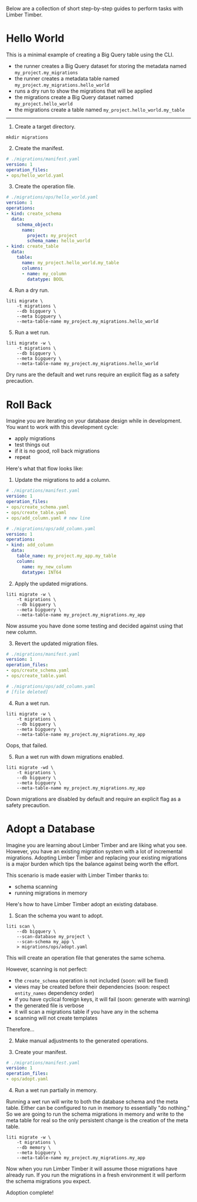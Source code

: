 Below are a collection of short step-by-step guides to perform tasks with Limber Timber.

# Hello World

This is a minimal example of creating a Big Query table using the CLI.

- the runner creates a Big Query dataset for storing the metadata named `my_project.my_migrations`
- the runner creates a metadata table named `my_project.my_migrations.hello_world`
- runs a dry run to show the migrations that will be applied
- the migrations create a Big Query dataset named `my_project.hello_world`
- the migrations create a table named `my_project.hello_world.my_table`

---

1) Create a target directory.

```shell
mkdir migrations
```

2) Create the manifest.

```yaml
# ./migrations/manifest.yaml
version: 1
operation_files:
- ops/hello_world.yaml
```

3) Create the operation file.

```yaml
# ./migrations/ops/hello_world.yaml
version: 1
operations:
- kind: create_schema
  data:
    schema_object:
      name:
        project: my_project
        schema_name: hello_world
- kind: create_table
  data:
    table:
      name: my_project.hello_world.my_table
      columns:
      - name: my_column
        datatype: BOOL
```

4) Run a dry run.

```shell
liti migrate \
    -t migrations \
    --db bigquery \
    --meta bigquery \
    --meta-table-name my_project.my_migrations.hello_world
```

5) Run a wet run.

```shell
liti migrate -w \
    -t migrations \
    --db bigquery \
    --meta bigquery \
    --meta-table-name my_project.my_migrations.hello_world
```

Dry runs are the default and wet runs require an explicit flag as a safety precaution.

# Roll Back

Imagine you are iterating on your database design while in development. You want to work with this development cycle:

- apply migrations
- test things out
- if it is no good, roll back migrations
- repeat

Here's what that flow looks like:

1) Update the migrations to add a column.

```yaml
# ./migrations/manifest.yaml
version: 1
operation_files:
- ops/create_schema.yaml
- ops/create_table.yaml
- ops/add_column.yaml # new line
```

```yaml
# ./migrations/ops/add_column.yaml
version: 1
operations:
- kind: add_column
  data:
    table_name: my_project.my_app.my_table
    column:
      name: my_new_column
      datatype: INT64
```

2) Apply the updated migrations.

```shell
liti migrate -w \
    -t migrations \
    --db bigquery \
    --meta bigquery \
    --meta-table-name my_project.my_migrations.my_app
```

Now assume you have done some testing and decided against using that new column.

3) Revert the updated migration files.

```yaml
# ./migrations/manifest.yaml
version: 1
operation_files:
- ops/create_schema.yaml
- ops/create_table.yaml
```

```yaml
# ./migrations/ops/add_column.yaml
# [file deleted]
```

4) Run a wet run.

```shell
liti migrate -w \
    -t migrations \
    --db bigquery \
    --meta bigquery \
    --meta-table-name my_project.my_migrations.my_app
```

Oops, that failed.

5) Run a wet run with down migrations enabled.

```shell
liti migrate -wd \
    -t migrations \
    --db bigquery \
    --meta bigquery \
    --meta-table-name my_project.my_migrations.my_app
```

Down migrations are disabled by default and require an explicit flag as a safety precaution.

# Adopt a Database

Imagine you are learning about Limber Timber and are liking what you see. However, you have an existing migration system
with a lot of incremental migrations. Adopting Limber Timber and replacing your existing migrations is a major burden
which tips the balance against being worth the effort.

This scenario is made easier with Limber Timber thanks to:

- schema scanning
- running migrations in memory

Here's how to have Limber Timber adopt an existing database.

1) Scan the schema you want to adopt.

```shell
liti scan \
    --db bigquery \
    --scan-database my_project \
    --scan-schema my_app \
    > migrations/ops/adopt.yaml
```

This will create an operation file that generates the same schema.

However, scanning is not perfect:

- the `create_schema` operation is not included (soon: will be fixed)
- views may be created before their dependencies (soon: respect `entity_names` dependency order)
- if you have cyclical foreign keys, it will fail (soon: generate with warning)
- the generated file is verbose
- it will scan a migrations table if you have any in the schema
- scanning will not create templates

Therefore...

2) Make manual adjustments to the generated operations.

3) Create your manifest.

```yaml
# ./migrations/manifest.yaml
version: 1
operation_files:
- ops/adopt.yaml
```

4) Run a wet run partially in memory.

Running a wet run will write to both the database schema and the meta table. Either can be configured to run in memory
to essentially "do nothing." So we are going to run the schema migrations in memory and write to the meta table for real
so the only persistent change is the creation of the meta table.

```shell
liti migrate -w \
    -t migrations \
    --db memory \
    --meta bigquery \
    --meta-table-name my_project.my_migrations.my_app
```

Now when you run Limber Timber it will assume those migrations have already run. If you run the migrations in a fresh
environment it will perform the schema migrations you expect.

Adoption complete!
